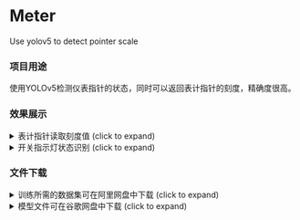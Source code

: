 # Meter
Use yolov5 to detect pointer scale

### 项目用途
使用YOLOv5检测仪表指针的状态，同时可以返回表计指针的刻度，精确度很高。

### 效果展示
<details>
  <summary>表计指针读取刻度值 (click to expand)</summary>

<p align="left"><img width="800" src="https://github.com/SSTato/Meter/blob/master/zhizhen/01.PNG"></p>

</details>


<details>
  <summary>开关指示灯状态识别 (click to expand)</summary>

<p align="left"><img width="800" src="https://github.com/SSTato/Meter/blob/master/zhizhen/02.PNG"></p>

</details>

### 文件下载

<details>
  <summary>训练所需的数据集可在阿里网盘中下载 (click to expand)</summary>
<p> 链接：https://www.aliyundrive.com/s/iiKGjmWWbrn </p>
<p>提取码：d46b </p>
</details>
<details>
  <summary>模型文件可在谷歌网盘中下载 (click to expand)</summary>
<p> 链接：[https://www.aliyundrive.com/s/iiKGjmWWbrn](https://drive.google.com/file/d/15_Qat9FIlltPk1XhuWq8VLSqGHxpG9nb/view?usp=sharing) </p>
</details>
